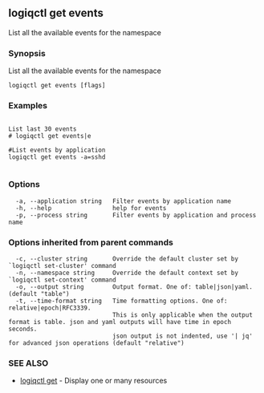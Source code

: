 ## logiqctl get events

List all the available events for the namespace

### Synopsis

List all the available events for the namespace

```
logiqctl get events [flags]
```

### Examples

```

List last 30 events
# logiqctl get events|e

#List events by application 
logiqctl get events -a=sshd


```

### Options

```
  -a, --application string   Filter events by application name
  -h, --help                 help for events
  -p, --process string       Filter events by application and process name
```

### Options inherited from parent commands

```
  -c, --cluster string       Override the default cluster set by `logiqctl set-cluster' command
  -n, --namespace string     Override the default context set by `logiqctl set-context' command
  -o, --output string        Output format. One of: table|json|yaml. (default "table")
  -t, --time-format string   Time formatting options. One of: relative|epoch|RFC3339. 
                             This is only applicable when the output format is table. json and yaml outputs will have time in epoch seconds.
                             json output is not indented, use '| jq' for advanced json operations (default "relative")
```

### SEE ALSO

* [logiqctl get](logiqctl_get.md)	 - Display one or many resources

